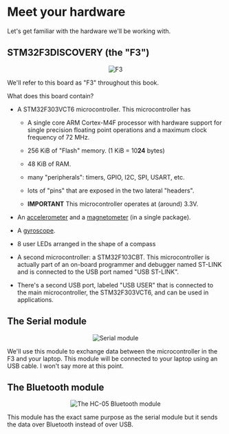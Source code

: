 # Meet your hardware

Let's get familiar with the hardware we'll be working with.

## STM32F3DISCOVERY (the "F3")

<p align="center">
<img title="F3" src="assets/f3.jpg">
</p>

We'll refer to this board as "F3" throughout this book.

What does this board contain?

- A STM32F303VCT6 microcontroller. This microcontroller has
  - A single core ARM Cortex-M4F processor with hardware support for single
    precision floating point operations and a maximum clock frequency of 72 MHz.

  - 256 KiB of "Flash" memory. (1 KiB = 10**24** bytes)

  - 48 KiB of RAM.

  - many "peripherals": timers, GPIO, I2C, SPI, USART, etc.

  - lots of "pins" that are exposed in the two lateral "headers".

  - **IMPORTANT** This microcontroller operates at (around) 3.3V.

- An [accelerometer] and a [magnetometer][] (in a single package).

[accelerometer]: https://en.wikipedia.org/wiki/Accelerometer
[magnetometer]: https://en.wikipedia.org/wiki/Magnetometer

- A [gyroscope].

[gyroscope]: https://en.wikipedia.org/wiki/Gyroscope

- 8 user LEDs arranged in the shape of a compass

- A second microcontroller: a STM32F103CBT. This microcontroller is actually
  part of an on-board programmer and debugger named ST-LINK and is connected to
  the USB port named "USB ST-LINK".

- There's a second USB port, labeled "USB USER" that is connected to the main
  microcontroller, the STM32F303VCT6, and can be used in applications.

## The Serial module

<p align="center">
<img title="Serial module" src="assets/serial.jpg">
</p>

We'll use this module to exchange data between the microcontroller in the F3 and
your laptop. This module will be connected to your laptop using an USB cable. I
won't say more at this point.

## The Bluetooth module

<p align="center">
<img title="The HC-05 Bluetooth module" src="assets/bluetooth.jpg">
</p>

This module has the exact same purpose as the serial module but it sends the
data over Bluetooth instead of over USB.
